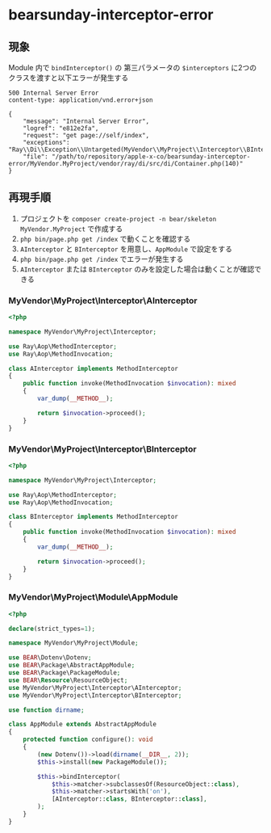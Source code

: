 # bearsunday-interceptor-error

## 現象

Module 内で `bindInterceptor()` の 第三パラメータの `$interceptors` に2つのクラスを渡すと以下エラーが発生する

```text
500 Internal Server Error
content-type: application/vnd.error+json

{
    "message": "Internal Server Error",
    "logref": "e812e2fa",
    "request": "get page://self/index",
    "exceptions": "Ray\\Di\\Exception\\Untargeted(MyVendor\\MyProject\\Interceptor\\BInterceptor)",
    "file": "/path/to/repository/apple-x-co/bearsunday-interceptor-error/MyVendor.MyProject/vendor/ray/di/src/di/Container.php(140)"
}
```

## 再現手順

1. プロジェクトを `composer create-project -n bear/skeleton MyVendor.MyProject` で作成する
2. `php bin/page.php get /index` で動くことを確認する
3. `AInterceptor` と `BInterceptor` を用意し、`AppModule` で設定をする
4. `php bin/page.php get /index` でエラーが発生する
5. `AInterceptor` または `BInterceptor` のみを設定した場合は動くことが確認できる


### MyVendor\MyProject\Interceptor\AInterceptor

```php
<?php

namespace MyVendor\MyProject\Interceptor;

use Ray\Aop\MethodInterceptor;
use Ray\Aop\MethodInvocation;

class AInterceptor implements MethodInterceptor
{
	public function invoke(MethodInvocation $invocation): mixed
	{
		var_dump(__METHOD__);

		return $invocation->proceed();
	}
}
```

### MyVendor\MyProject\Interceptor\BInterceptor

```php
<?php

namespace MyVendor\MyProject\Interceptor;

use Ray\Aop\MethodInterceptor;
use Ray\Aop\MethodInvocation;

class BInterceptor implements MethodInterceptor
{
	public function invoke(MethodInvocation $invocation): mixed
	{
		var_dump(__METHOD__);

		return $invocation->proceed();
	}
}
```

### MyVendor\MyProject\Module\AppModule

```php
<?php

declare(strict_types=1);

namespace MyVendor\MyProject\Module;

use BEAR\Dotenv\Dotenv;
use BEAR\Package\AbstractAppModule;
use BEAR\Package\PackageModule;
use BEAR\Resource\ResourceObject;
use MyVendor\MyProject\Interceptor\AInterceptor;
use MyVendor\MyProject\Interceptor\BInterceptor;

use function dirname;

class AppModule extends AbstractAppModule
{
    protected function configure(): void
    {
        (new Dotenv())->load(dirname(__DIR__, 2));
        $this->install(new PackageModule());

        $this->bindInterceptor(
            $this->matcher->subclassesOf(ResourceObject::class),
            $this->matcher->startsWith('on'),
            [AInterceptor::class, BInterceptor::class],
        );
    }
}
```
